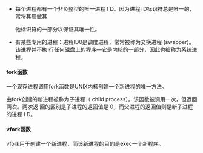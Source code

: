 * 每个进程都有一个非负整型的唯一进程 I D。因为进程I D标识符总是唯一的，常将其用做其

  他标识符的一部分以保证其唯一性。 

* 有某些专用的进程：进程ID0是调度进程，常常被称为交换进程 (swapper)。该进程并不执
  行任何磁盘上的程序—它是内核的一部分，因此也被称为系统进程。

#### fork函数

一个现存进程调用fork函数是UNIX内核创建一个新进程的唯一方法。

由fork创建的新进程被称为子进程（ child process）。该函数被调用一次，但返回两次。两次返
回的区别是子进程的返回值是 0，而父进程的返回值则是新子进程的进程 I D。

#### vfork函数

vfork用于创建一个新进程，而该新进程的目的是exec一个新程序。

